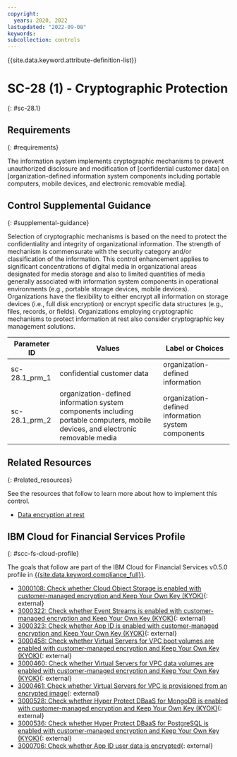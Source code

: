 ```yaml
---
copyright:
  years: 2020, 2022
lastupdated: "2022-09-08"
keywords: 
subcollection: controls
---
```


{{site.data.keyword.attribute-definition-list}}

# SC-28 (1) - Cryptographic Protection
{: #sc-28.1}

## Requirements
{: #requirements}

The information system implements cryptographic mechanisms to prevent unauthorized disclosure and modification of [confidential customer data] on [organization-defined information system components including portable computers, mobile devices, and electronic removable media].

## Control Supplemental Guidance
{: #supplemental-guidance}

Selection of cryptographic mechanisms is based on the need to protect the confidentiality and integrity of organizational information. The strength of mechanism is commensurate with the security category and/or classification of the information. This control enhancement applies to significant concentrations of digital media in organizational areas designated for media storage and also to limited quantities of media generally associated with information system components in operational environments (e.g., portable storage devices, mobile devices). Organizations have the flexibility to either encrypt all information on storage devices (i.e., full disk encryption) or encrypt specific data structures (e.g., files, records, or fields). Organizations employing cryptographic mechanisms to protect information at rest also consider cryptographic key management solutions.

| Parameter ID | Values | Label or Choices |
|---|---|---|
| sc-28.1_prm_1 | confidential customer data | organization-defined information |
| sc-28.1_prm_2 | organization-defined information system components including portable computers, mobile devices, and electronic removable media | organization-defined information system components |


## Related Resources
{: #related_resources}

See the resources that follow to learn more about how to implement this control.

- [Data encryption at rest](/docs/framework-financial-services?topic=framework-financial-services-shared-encryption-at-rest)

## IBM Cloud for Financial Services Profile
{: #scc-fs-cloud-profile}

The goals that follow are part of the IBM Cloud for Financial Services v0.5.0 profile in [{{site.data.keyword.compliance_full}}](/docs/security-compliance?topic=security-compliance-getting-started).

- [3000108: Check whether Cloud Object Storage is enabled with customer-managed encryption and Keep Your Own Key (KYOK)](https://cloud.ibm.com/security-compliance/goals/3000108?page=profile&profile_id=2799&profile_type=1&profile_name=IBM%20Cloud%20for%20Financial%20Services%20v0.5.0){: external}
- [3000322: Check whether Event Streams is enabled with customer-managed encryption and Keep Your Own Key (KYOK)](https://cloud.ibm.com/security-compliance/goals/3000322?page=profile&profile_id=2799&profile_type=1&profile_name=IBM%20Cloud%20for%20Financial%20Services%20v0.5.0){: external}
- [3000323: Check whether App ID is enabled with customer-managed encryption and Keep Your Own Key (KYOK)](https://cloud.ibm.com/security-compliance/goals/3000323?page=profile&profile_id=2799&profile_type=1&profile_name=IBM%20Cloud%20for%20Financial%20Services%20v0.5.0){: external}
- [3000458: Check whether Virtual Servers for VPC boot volumes are enabled with customer-managed encryption and Keep Your Own Key (KYOK)](https://cloud.ibm.com/security-compliance/goals/3000458?page=profile&profile_id=2799&profile_type=1&profile_name=IBM%20Cloud%20for%20Financial%20Services%20v0.5.0){: external}
- [3000460: Check whether Virtual Servers for VPC data volumes are enabled with customer-managed encryption and Keep Your Own Key (KYOK)](https://cloud.ibm.com/security-compliance/goals/3000460?page=profile&profile_id=2799&profile_type=1&profile_name=IBM%20Cloud%20for%20Financial%20Services%20v0.5.0){: external}
- [3000461: Check whether Virtual Servers for VPC is provisioned from an encrypted image](https://cloud.ibm.com/security-compliance/goals/3000461?page=profile&profile_id=2799&profile_type=1&profile_name=IBM%20Cloud%20for%20Financial%20Services%20v0.5.0){: external}
- [3000528: Check whether Hyper Protect DBaaS for MongoDB is enabled with customer-managed encryption and Keep Your Own Key (KYOK)](https://cloud.ibm.com/security-compliance/goals/3000528?page=profile&profile_id=2799&profile_type=1&profile_name=IBM%20Cloud%20for%20Financial%20Services%20v0.5.0){: external}
- [3000536: Check whether Hyper Protect DBaaS for PostgreSQL is enabled with customer-managed encryption and Keep Your Own Key (KYOK)](https://cloud.ibm.com/security-compliance/goals/3000536?page=profile&profile_id=2799&profile_type=1&profile_name=IBM%20Cloud%20for%20Financial%20Services%20v0.5.0){: external}
- [3000706: Check whether App ID user data is encrypted](https://cloud.ibm.com/security-compliance/goals/3000706?page=profile&profile_id=2799&profile_type=1&profile_name=IBM%20Cloud%20for%20Financial%20Services%20v0.5.0){: external}
